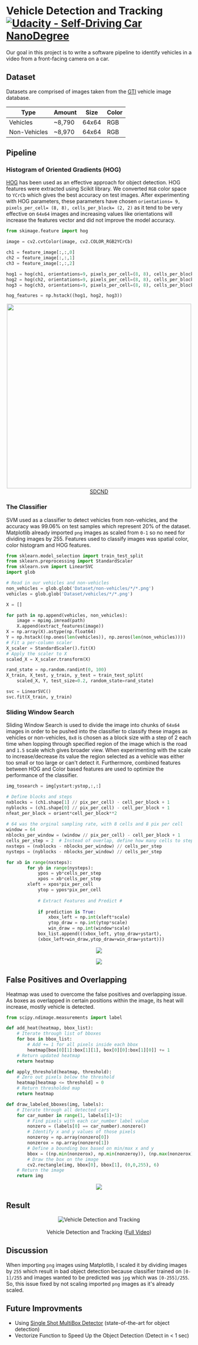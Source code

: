 # Vehicle Detection and Tracking [![Udacity - Self-Driving Car NanoDegree](https://s3.amazonaws.com/udacity-sdc/github/shield-carnd.svg)](http://www.udacity.com/drive)

Our goal in this project is to write a software pipeline to identify vehicles in a video from a front-facing camera on a car. 

## Dataset
Datasets are comprised of images taken from the [GTI](http://www.gti.ssr.upm.es/data/Vehicle_database.html) vehicle image database.

|    Type      | Amount |  Size | Color |
|--------------|--------|-------|-------|
| Vehicles     | ~8,790 | 64x64 |  RGB  |
| Non-Vehicles | ~8,970 | 64x64 |  RGB  |

## Pipeline

### Histogram of Oriented Gradients (HOG)
[HOG](http://lear.inrialpes.fr/people/triggs/pubs/Dalal-cvpr05.pdf) has been used as an effective approach for object detection. HOG features were extracted using Scikit library. We converted `RGB` color space to `YCrCb` which gives the best accuracy on test images. After experimenting with HOG parameters, these parameters have chosen `orientations= 9, pixels_per_cell= (8, 8), cells_per_block= (2, 2)` as it tend to be very effective on `64x64` images and increasing values like orientations will increase the features vector and did not improve the model accuracy.
```python
from skimage.feature import hog

image = cv2.cvtColor(image, cv2.COLOR_RGB2YCrCb)

ch1 = feature_image[:,:,0]
ch2 = feature_image[:,:,1]
ch3 = feature_image[:,:,2]

hog1 = hog(ch1, orientations=9, pixels_per_cell=(8, 8), cells_per_block=(2, 2))
hog2 = hog(ch2, orientations=9, pixels_per_cell=(8, 8), cells_per_block=(2, 2))
hog3 = hog(ch3, orientations=9, pixels_per_cell=(8, 8), cells_per_block=(2, 2))

hog_features = np.hstack((hog1, hog2, hog3))
```
<p align="center">
  <img src="Media/car-and-hog.jpg" width="500"/>
  <br/>
  <a href="http://www.udacity.com/drive">SDCND</a>
</p>

### The Classifier
SVM used as a classifier to detect vehicles from non-vehicles, and the accuracy was 99.06% on test samples which represent 20% of the dataset. Matplotlib already imported `png` images as scaled from `0-1` so no need for dividing images by 255. Features used to classify images was spatial color, color histogram and HOG features.
```python
from sklearn.model_selection import train_test_split
from sklearn.preprocessing import StandardScaler
from sklearn.svm import LinearSVC
import glob

# Read in our vehicles and non-vehicles
non_vehicles = glob.glob('Dataset/non-vehicles/*/*.png')
vehicles = glob.glob('Dataset/vehicles/*/*.png')

X = []

for path in np.append(vehicles, non_vehicles):
    image = mpimg.imread(path)
    X.append(extract_features(image))
X = np.array(X).astype(np.float64)
Y = np.hstack((np.ones(len(vehicles)), np.zeros(len(non_vehicles))))
# Fit a per-column scaler
X_scaler = StandardScaler().fit(X)
# Apply the scaler to X
scaled_X = X_scaler.transform(X)

rand_state = np.random.randint(0, 100)
X_train, X_test, y_train, y_test = train_test_split(
    scaled_X, Y, test_size=0.2, random_state=rand_state)

svc = LinearSVC()
svc.fit(X_train, y_train)
```

### Sliding Window Search
Sliding Window Search is used to divide the image into chunks of `64x64` images in order to be pushed into the classifier to classify these images as vehicles or non-vehicles, `8x8` is chosen as a block size with a step of 2 each time when lopping through specified region of the image which is the road and `1.5` scale which gives broader view. When experimenting with the scale to increase/decrease its value the region selected as a vehicle was either too small or too large or can't detect it. Furthermore, combined features between HOG and Color based features are used to optimize the performance of the classifier.
```python
img_tosearch = img[ystart:ystop,:,:]

# Define blocks and steps
nxblocks = (ch1.shape[1] // pix_per_cell) - cell_per_block + 1
nyblocks = (ch1.shape[0] // pix_per_cell) - cell_per_block + 1 
nfeat_per_block = orient*cell_per_block**2
    
# 64 was the orginal sampling rate, with 8 cells and 8 pix per cell
window = 64
nblocks_per_window = (window // pix_per_cell) - cell_per_block + 1
cells_per_step = 2  # Instead of overlap, define how many cells to step
nxsteps = (nxblocks - nblocks_per_window) // cells_per_step
nysteps = (nyblocks - nblocks_per_window) // cells_per_step

for xb in range(nxsteps):
        for yb in range(nysteps):
            ypos = yb*cells_per_step
            xpos = xb*cells_per_step
	    xleft = xpos*pix_per_cell
            ytop = ypos*pix_per_cell
	    
            # Extract Features and Predict #
 	    
            if prediction is True:
                xbox_left = np.int(xleft*scale)
                ytop_draw = np.int(ytop*scale)
                win_draw = np.int(window*scale) 	
  	        box_list.append(((xbox_left, ytop_draw+ystart),
			(xbox_left+win_draw,ytop_draw+win_draw+ystart)))  
```
<p align="center">
  <img src="Media/window1.png"/>
</p>

<p align="center">
  <img src="Media/window2.png"/>
</p>

## False Positives and Overlapping
Heatmap was used to overcome the false positives and overlapping issue. As boxes as overlapped in certain positions within the image, its heat will increase, mostly vehicle is detected.
```python
from scipy.ndimage.measurements import label

def add_heat(heatmap, bbox_list):
    # Iterate through list of bboxes
    for box in bbox_list:
        # Add += 1 for all pixels inside each bbox
        heatmap[box[0][1]:box[1][1], box[0][0]:box[1][0]] += 1
    # Return updated heatmap
    return heatmap

def apply_threshold(heatmap, threshold):
    # Zero out pixels below the threshold
    heatmap[heatmap <= threshold] = 0
    # Return thresholded map
    return heatmap

def draw_labeled_bboxes(img, labels):
    # Iterate through all detected cars
    for car_number in range(1, labels[1]+1):
        # Find pixels with each car_number label value
        nonzero = (labels[0] == car_number).nonzero()
        # Identify x and y values of those pixels
        nonzeroy = np.array(nonzero[0])
        nonzerox = np.array(nonzero[1])
        # Define a bounding box based on min/max x and y
        bbox = ((np.min(nonzerox), np.min(nonzeroy)), (np.max(nonzerox), np.max(nonzeroy)))
        # Draw the box on the image
        cv2.rectangle(img, bbox[0], bbox[1], (0,0,255), 6)
    # Return the image
    return img
```
<p align="center">
  <img src="Media/false_positive.png"/>
</p>

## Result

<p align="center">
  <img src="Media/result.gif" alt="Vehicle Detection and Tracking"/>
  <br/><br/>
  Vehicle Detection and Tracking (<a target="_blank" href="https://youtu.be/TAdXKc_fqCE">Full Video</a>)
</p>

## Discussion
When importing `png` images using Matplotlib, I scaled it by dividing images by `255` which result in bad object detection because classifier trained on `[0-1]/255` and images wanted to be predicted was `jpg` which was `[0-255]/255`. So, this issue fixed by not scaling imported `png` images as it's already scaled.

## Future Improvments
* Using [Single Shot MultiBox Detector](https://arxiv.org/abs/1512.02325) (state-of-the-art for object detection)
* Vectorize Function to Speed Up the Object Detection (Detect in < 1 sec)
